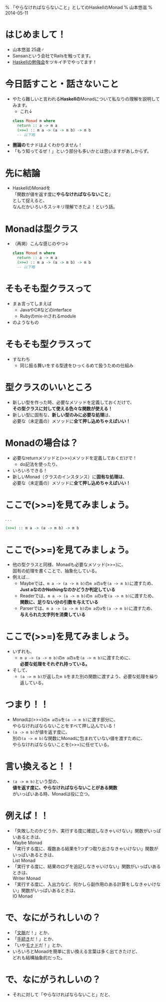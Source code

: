 % 「やらなければならないこと」としてのHaskellのMonad
% 山本悠滋
% 2014-05-11

# はじめまして！

- 山本悠滋 25歳♂
- Sansanという会社でRailsを触ってます。
- [Haskellの勉強会](http://connpass.com/series/754/)をツキイチでやってます！

# 今日話すこと・話さないこと

- やたら難しいと言われる**Haskellの**Monadについて私なりの理解を説明してみます。
    - これ↓
    ```haskell
    class Monad m where
      return :: a -> m a
      (>>=) :: m a -> (a -> m b) -> m b
      -- 以下略
    ```
- **圏論の**モナドはよくわかりません！
- 「もう知ってるぜ！」という部分も多いかとは思いますがあしからず。

# 先に結論

- HaskellのMonadを \
  「関数が値を返す度に**やらなければならないこと**」 \
  として捉えると、 \
  なんだかいろいろスッキリ理解できたよ！という話。

# Monadは型クラス

- （再掲）こんな感じのやつ↓

    ```haskell
    class Monad m where
      return :: a -> m a
      (>>=) :: m a -> (a -> m b) -> m b
      -- 以下略
    ```

# そもそも型クラスって

- まぁ言ってしまえば
    - JavaやC#などのinterface
    - Rubyのmix-inされるmodule
- のようなもの

# そもそも型クラスって

- すなわち
    - 同じ振る舞いをする型達をひっくるめて扱うための仕組み

# 型クラスのいいところ

- 新しい型を作った時、必要なメソッドを定義しておくだけで、 \
  **その型クラスに対して使える色々な関数が使える！**
- 新しい型に固有な、**新しい型のみに必要な処理**は、 \
  必要な（未定義の）メソッドに**全て押し込めちゃえばいい！**

# Monadの場合は？

- 必要なreturnメソッドと(\>\>=)メソッドを定義しておくだけで！
    - do記法を使ったり、
- いろいろできる！
- 新しいMonad（クラスのインスタンス）に**固有な処理は**、 \
  必要な（未定義の）メソッドに**全て押し込めちゃえばいい！**

# ここで(\>\>=)を見てみましょう。

. . .

```haskell
(>>=) :: m a -> (a -> m b) -> m b
```

# ここで(\>\>=)を見てみましょう。

- 他の型クラスと同様、Monadも必要なメソッド(\>\>=)に、 \
  固有の処理を書くことで、抽象化している。
- 例えば...
    - Maybeでは、`m a -> (a -> m b)`の`m a`の`a`を`(a -> m b)`に渡すため、 \
      **Just aなのかNothingなのかどうか判定している**
    - Readerでは、`m a -> (a -> m b)`の`m a`の`a`を`(a -> m b)`に渡すため、 \
      **関数に、足りない分の引数を与えている**
    - Parserでは、`m a -> (a -> m b)`の`m a`の`a`を`(a -> m b)`に渡すため、 \
      **与えられた文字列を消費している**

# ここで(\>\>=)を見てみましょう。

- いずれも、
    - `m a -> (a -> m b)`の`m a`の`a`を`(a -> m b)`に渡すために、 \
      **必要な処理をそれぞれ持っている。**
- そして、
    - `(a -> m b)`が返した`m b`をまた別の関数に渡すよう、必要な処理を繰り返している。

# つまり！！

- Monadは(\>\>=)の`m a`の`a`を`(a -> m b)`に渡す部分に、 \
  やらなければならないことをすべて押し込んでいる！
- `(a -> m b)`が値を返す度に、 \
  別の`(a -> m b)`な関数にMonadに包まれていない値を渡すために、 \
  やらなければならないことを(\>\>=)に任せている。

# 言い換えると！！

- `(a -> m b)`という型の、 \
  **値を返す度に、やらなければならないことがある関数** \
  がいっぱいある時、Monadは役に立つ。

# 例えば！！

- 「失敗したのかどうか、実行する度に確認しなきゃいけない」関数がいっぱいあるときは、 \
  Maybe Monad
- 「実行する度に、複数ある結果を1つずつ取り出さなきゃいけない」関数がいっぱいあるときは、 \
  List Monad
- 「実行する度に、結果のログを追記しなきゃいけない」関数がいっぱいあるときは、 \
  Writer Monad
- 「実行する度に、入出力など、何かしら副作用のある計算をしなきゃいけない」関数がいっぱいあるときは、 \
  IO Monad

# で、なにがうれしいの？

- 「[文脈](http://d.hatena.ne.jp/kazu-yamamoto/20110413/1302683869)だ！」とか、
- 「[手続き](http://fumieval.hatenablog.com/entry/2013/06/05/182316)だ！」とか、
- 「いや[モナド](http://fumieval.hatenablog.com/entry/2013/06/28/224439)だ！」とか、
- いろいろとMonadを簡単に言い換える言葉は多く出てきたけど、 \
  どれも結構抽象的だった。

# で、なにがうれしいの？

- それに対して「やらなければならないこと」だと、
